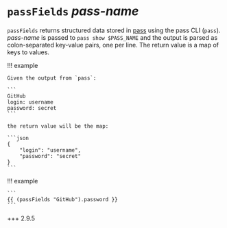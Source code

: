 # `passFields` *pass-name*

`passFields` returns structured data stored in
[pass](https://www.passwordstore.org) using the pass CLI (`pass`). *pass-name*
is passed to `pass show $PASS_NAME` and the output is parsed as colon-separated
key-value pairs, one per line. The return value is a map of keys to values.

!!! example

    Given the output from `pass`:

    ```
    GitHub
    login: username
    password: secret
    ```

    the return value will be the map:

    ```json
    {
        "login": "username",
        "password": "secret"
    }
    ```

!!! example

    ```
    {{ (passFields "GitHub").password }}
    ```

+++ 2.9.5
